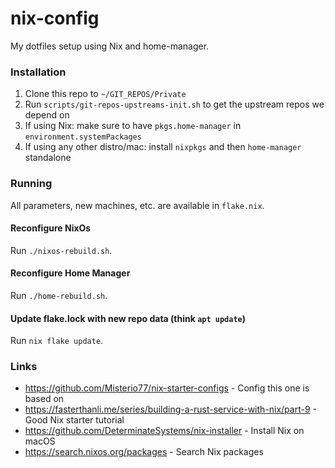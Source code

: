 # nix-config

My dotfiles setup using Nix and home-manager.

### Installation
1. Clone this repo to `~/GIT_REPOS/Private`
1. Run `scripts/git-repos-upstreams-init.sh` to get the upstream repos we depend on
1. If using Nix: make sure to have `pkgs.home-manager` in `environment.systemPackages`
1. If using any other distro/mac: install `nixpkgs` and then `home-manager` standalone

### Running
All parameters, new machines, etc. are available in `flake.nix`.

#### Reconfigure NixOs
Run `./nixos-rebuild.sh`.

#### Reconfigure Home Manager
Run `./home-rebuild.sh`.

#### Update flake.lock with new repo data (think `apt update`)
Run `nix flake update`.

### Links

- https://github.com/Misterio77/nix-starter-configs - Config this one is based on
- https://fasterthanli.me/series/building-a-rust-service-with-nix/part-9 - Good Nix starter tutorial
- https://github.com/DeterminateSystems/nix-installer - Install Nix on macOS
- https://search.nixos.org/packages - Search Nix packages
